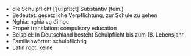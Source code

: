 - die Schulpflicht	[ˈʃuːlpflɪçt]	Substantiv (fem.)
- Bedeutet: gesetzliche Verpflichtung, zur Schule zu gehen
- Nghĩa: nghĩa vụ đi học
- Proper translation: compulsory education
- Beispiel: In Deutschland besteht Schulpflicht bis zum 18. Lebensjahr.
- Familienwörter: schulpflichtig	
- Latin root: keine